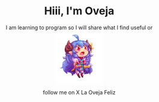 <h1 class="text">Hiii, I'm Oveja</h1>
<p class="text">I am learning to program so I will share what I find useful or <img src="oveja.png" alt="oveja" style="display: block; margin: 0 auto; max-width: 25%;">
<p class="text">follow me on X  <a class="text" href="https://x.com/OvejaFelih" style="text-decoration: none;">La Oveja Feliz</a></p>
<style>.text {text-align: center;}</style>
